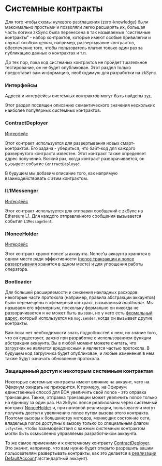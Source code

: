 # Системные контракты

Для того чтобы схемы нулевого разглашения (zero-knowledge) были максимально простыми и позволяли легко расширять их, большая часть логики zkSync была перенесена в так называемые "системные контракты" - набор контрактов, которые имеют особые привилегии и служат особым целям, например, развертывание контрактов, обеспечение того, чтобы пользователь платил только один раз за публикацию данных о контрактах и т.п.&#x20;

До тех пор, пока код системных контрактов не пройдет тщательное тестирование, он не будет опубликован. Этот раздел только предоставит вам информацию, необходимую для разработки на zkSync.

### Интерфейсы <a href="#interfaces" id="interfaces"></a>

Адреса и интерфейсы системных контрактов могут быть найдены [тут.](https://github.com/matter-labs/v2-testnet-contracts/blob/main/l2/system-contracts/Constants.sol)

Этот раздел посвящен описанию семантического значения нескольких наиболее популярных системных контрактов.

### ContractDeployer <a href="#contractdeployer" id="contractdeployer"></a>

[Интерфейс](https://github.com/matter-labs/v2-testnet-contracts/blob/6a93ff85d33dfff0008624eb9777d5a07a26c55d/l2/system-contracts/interfaces/IContractDeployer.sol#L5)

Этот контракт используется для развертывания новых смарт-контрактов. Его задача - убедиться, что байт-код для каждого развернутого контракта известен. Этот контракт также определяет адрес получения. Всякий раз, когда контракт разворачивается, он вызывает событие `ContractDeployed`.&#x20;

В будущем мы добавим описание того, как напрямую взаимодействовать с этим контрактом.

### IL1Messenger <a href="#il1messenger" id="il1messenger"></a>

[Интерфейс](https://github.com/matter-labs/v2-testnet-contracts/blob/6a93ff85d33dfff0008624eb9777d5a07a26c55d/l2/system-contracts/interfaces/IL1Messenger.sol#L5)

Этот контракт используется для отправки сообщений с zkSync на Ethereum L1. Для каждого отправленного сообщения вызывается события `L1MessageSent.`

### INonceHolder <a href="#inonceholder" id="inonceholder"></a>

[Интерфейс](https://github.com/matter-labs/v2-testnet-contracts/blob/6a93ff85d33dfff0008624eb9777d5a07a26c55d/l2/system-contracts/interfaces/INonceHolder.sol#L5)

Этот контракт хранит nonce'ы аккаунта. Nonce'ы аккаунта хранятся в одном месте ради эффективности ([nonce транзакции и nonce развертывания](broken-reference) хранятся в одном месте) и для упрощения работы оператора.

### Bootloader <a href="#bootloader" id="bootloader"></a>

Для большей расширяемости и снижения накладных расходов некоторые части протокола (например, правила абстракции аккаунтов) были перемещены в эфемерный контракт, называемый _bootloader_. Мы называем его эфемерным, поскольку формально он никогда не разворачивается и не может быть вызван, но у него есть [формальный адрес](https://github.com/matter-labs/v2-testnet-contracts/blob/6a93ff85d33dfff0008624eb9777d5a07a26c55d/l2/system-contracts/Constants.sol#L19), который используется на `msg.sender`, когда он вызывает другие контракты.

Вам пока нет необходимости знать подробностей о нем, но знание того, что он существует, важно при разработке с использованием функции абстракции аккаунта. Вы в любой момент можете считать, что загрузчик не является вредоносным и является частью протокола. В будущем код загрузчика будет опубликован, и любые изменения в нем также будут означать обновление протокола.

### Защищенный доступ к некоторым системным контрактам <a href="#protected-access-to-some-of-the-system-contracts" id="protected-access-to-some-of-the-system-contracts"></a>

Некоторые системные контракты имеют влияние на аккаунт, чего на Эфириум ожидать не приходится. К примеру, на Эфириум единственный способ для ЕОА увеличить свой nonce - это оправка транзакции. Также, отправка транзакции может увеличить nonce только на единицу за один раз. На zkSync nonce реализованы через системный контракт [NonceHolder](https://v2-docs.zksync.io/dev/developer-guides/contracts/system-contracts.html#inonceholder) и, при нативной реализации, пользователи могут получить доступ к увеличению nonce путем вызова этого контракта. Поэтому вызовы к большинству методов, меняющих состояние сети,  владельца nonce доступны к вызову только со специальным флагом `isSystem`, чтобы взаимодействия с важным системным контрактом могли быть осмысленно управляемы разработчиком аккаунта.

То же самое применимо и к системному контракту [ContractDeployer](https://v2-docs.zksync.io/dev/developer-guides/contracts/system-contracts.html#contractdeployer). Это значит, например, что вам нужно будет открыто разрешить вашим пользователям развертывать контракты, как это делается в[ реализации DefaultAccount](https://github.com/matter-labs/v2-testnet-contracts/blob/main/l2/system-contracts/DefaultAccount.sol#L126)'a(стандартный аккаунт).

### &#x20;<a href="#interfaces" id="interfaces"></a>
